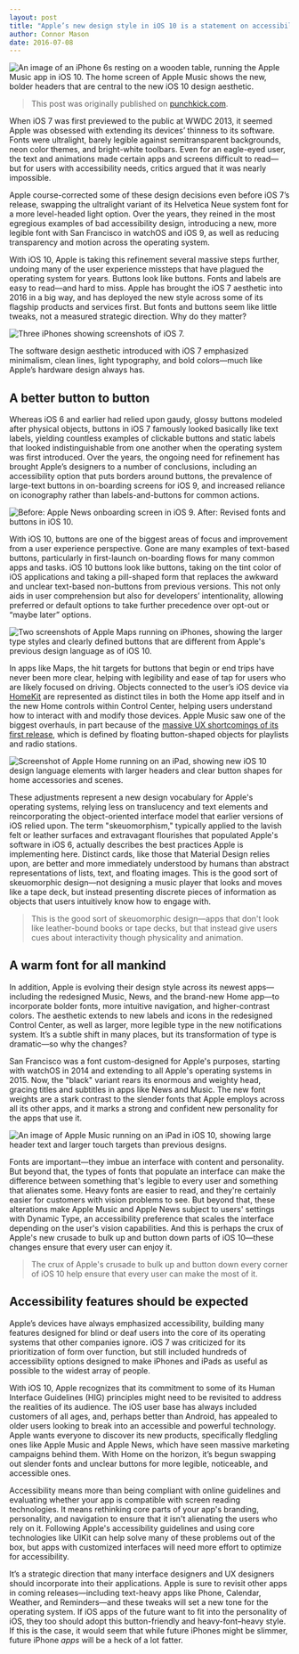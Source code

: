 ```yaml
---
layout: post
title: "Apple’s new design style in iOS 10 is a statement on accessibility"
author: Connor Mason 
date: 2016-07-08
---
```


![An image of an iPhone 6s resting on a wooden table, running the Apple Music app in iOS 10. The home screen of Apple Music shows the new, bolder headers that are central to the new iOS 10 design aesthetic.](/assets/ios-10-apple-music-iphone-6s.jpg)

> This post was originally published on [punchkick.com](https://www.punchkick.com/blog/2016/07/08/apples-design-style-ios-10-accessibility).

When iOS 7 was first previewed to the public at WWDC 2013, it seemed Apple was obsessed with extending its devices’ thinness to its software. Fonts were ultralight, barely legible against semitransparent backgrounds, neon color themes, and bright-white toolbars. Even for an eagle-eyed user, the text and animations made certain apps and screens difficult to read—but for users with accessibility needs, critics argued that it was nearly impossible.

Apple course-corrected some of these design decisions even before iOS 7’s release, swapping the ultralight variant of its Helvetica Neue system font for a more level-headed light option. Over the years, they reined in the most egregious examples of bad accessibility design, introducing a new, more legible font with San Francisco in watchOS and iOS 9, as well as reducing transparency and motion across the operating system.

With iOS 10, Apple is taking this refinement several massive steps further, undoing many of the user experience missteps that have plagued the operating system for years. Buttons look like buttons. Fonts and labels are easy to read—and hard to miss. Apple has brought the iOS 7 aesthetic into 2016 in a big way, and has deployed the new style across some of its flagship products and services first. But fonts and buttons seem like little tweaks, not a measured strategic direction. Why do they matter?

![Three iPhones showing screenshots of iOS 7.](/assets/ios-7-design.png)
<div class="caption">The software design aesthetic introduced with iOS 7 emphasized minimalism, clean lines, light typography, and bold colors—much like Apple’s hardware design always has.</div>

## A better button to button

Whereas iOS 6 and earlier had relied upon gaudy, glossy buttons modeled after physical objects, buttons in iOS 7 famously looked basically like text labels, yielding countless examples of clickable buttons and static labels that looked indistinguishable from one another when the operating system was first introduced. Over the years, the ongoing need for refinement has brought Apple’s designers to a number of conclusions, including an accessibility option that puts borders around buttons, the prevalence of large-text buttons in on-boarding screens for iOS 9, and increased reliance on iconography rather than labels-and-buttons for common actions.

![Before: Apple News onboarding screen in iOS 9. After: Revised fonts and buttons in iOS 10.](/assets/apple-news-before-after-ios-10.jpg)

With iOS 10, buttons are one of the biggest areas of focus and improvement from a user experience perspective. Gone are many examples of text-based buttons, particularly in first-launch on-boarding flows for many common apps and tasks. iOS 10 buttons look like buttons, taking on the tint color of iOS applications and taking a pill-shaped form that replaces the awkward and unclear text-based non-buttons from previous versions. This not only aids in user comprehension but also for developers’ intentionality, allowing preferred or default options to take further precedence over opt-out or “maybe later” options. 

![Two screenshots of Apple Maps running on iPhones, showing the larger type styles and clearly defined buttons that are different from Apple's previous design language as of iOS 10.](/assets/apple-maps-ios-10-design.jpg)

In apps like Maps, the hit targets for buttons that begin or end trips have never been more clear, helping with legibility and ease of tap for users who are likely focused on driving. Objects connected to the user’s iOS device via [HomeKit](https://www.punchkick.com/blog/2014/09/08/ios-8-in-context-homekit-will-define-the-house-of-the-future) are represented as distinct tiles in both the Home app itself and in the new Home controls within Control Center, helping users understand how to interact with and modify those devices. Apple Music saw one of the biggest overhauls, in part because of the [massive UX shortcomings of its first release](/2015/08/17/apple-music-design-broken/), which is defined by floating button-shaped objects for playlists and radio stations.

![Screenshot of Apple Home running on an iPad, showing new iOS 10 design language elements with larger headers and clear button shapes for home accessories and scenes.](/assets/apple-home-ios-10-design.jpg)

These adjustments represent a new design vocabulary for Apple's operating systems, relying less on translucency and text elements and reincorporating the object-oriented interface model that earlier versions of iOS relied upon. The term "skeuomorphism," typically applied to the lavish felt or leather surfaces and extravagant flourishes that populated Apple's software in iOS 6, actually describes the best practices Apple is implementing here. Distinct cards, like those that Material Design relies upon, are better and more immediately understood by humans than abstract representations of lists, text, and floating images. This is the good sort of skeuomorphic design—not designing a music player that looks and moves like a tape deck, but instead presenting discrete pieces of information as objects that users intuitively know how to engage with.

> This is the good sort of skeuomorphic design—apps that don't look like leather-bound books or tape decks, but that instead give users cues about interactivity though physicality and animation.

## A warm font for all mankind

In addition, Apple is evolving their design style across its newest apps—including the redesigned Music, News, and the brand-new Home app—to incorporate bolder fonts, more intuitive navigation, and higher-contrast colors. The aesthetic extends to new labels and icons in the redesigned Control Center, as well as larger, more legible type in the new notifications system. It’s a subtle shift in many places, but its transformation of type is dramatic—so why the changes?

San Francisco was a font custom-designed for Apple's purposes, starting with watchOS in 2014 and extending to all Apple's operating systems in 2015. Now, the "black" variant rears its enormous and weighty head, gracing titles and subtitles in apps like News and Music. The new font weights are a stark contrast to the slender fonts that Apple employs across all its other apps, and it marks a strong and confident new personality for the apps that use it.

![An image of Apple Music running on an iPad in iOS 10, showing large header text and larger touch targets than previous designs.](/assets/apple-music-ios-10-ipad.webp)

Fonts are important—they imbue an interface with content and personality. But beyond that, the types of fonts that populate an interface can make the difference between something that's legible to every user and something that alienates some. Heavy fonts are easier to read, and they're certainly easier for customers with vision problems to see. But beyond that, these alterations make Apple Music and Apple News subject to users' settings with Dynamic Type, an accessibility preference that scales the interface depending on the user's vision capabilities. And this is perhaps the crux of Apple's new crusade to bulk up and button down parts of iOS 10—these changes ensure that every user can enjoy it.

> The crux of Apple's crusade to bulk up and button down every corner of iOS 10 help ensure that every user can make the most of it.

## Accessibility features should be expected

Apple’s devices have always emphasized accessibility, building many features designed for blind or deaf users into the core of its operating systems that other companies ignore. iOS 7 was criticized for its prioritization of form over function, but still included hundreds of accessibility options designed to make iPhones and iPads as useful as possible to the widest array of people. 

With iOS 10, Apple recognizes that its commitment to some of its Human Interface Guidelines (HIG) principles might need to be revisited to address the realities of its audience. The iOS user base has always included customers of all ages, and, perhaps better than Android, has appealed to older users looking to break into an accessible and powerful technology. Apple wants everyone to discover its new products, specifically fledgling ones like Apple Music and Apple News, which have seen massive marketing campaigns behind them. With Home on the horizon, it’s begun swapping out slender fonts and unclear buttons for more legible, noticeable, and accessible ones.

Accessibility means more than being compliant with online guidelines and evaluating whether your app is compatible with screen reading technologies. It means rethinking core parts of your app's branding, personality, and navigation to ensure that it isn't alienating the users who rely on it. Following Apple's accessibility guidelines and using core technologies like UIKit can help solve many of these problems out of the box, but apps with customized interfaces will need more effort to optimize for accessibility.

It’s a strategic direction that many interface designers and UX designers should incorporate into their applications. Apple is sure to revisit other apps in coming releases—including text-heavy apps like Phone, Calendar, Weather, and Reminders—and these tweaks will set a new tone for the operating system. If iOS apps of the future want to fit into the personality of iOS, they too should adopt this button-friendly and heavy-font–heavy style. If this is the case, it would seem that while future iPhones might be slimmer, future iPhone _apps_ will be a heck of a lot fatter.